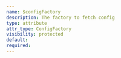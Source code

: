 ```yaml
---
name: $configFactory
description: The factory to fetch config
type: attribute
attr_type: ConfigFactory
visibility: protected
default: 
required: 
---
```


